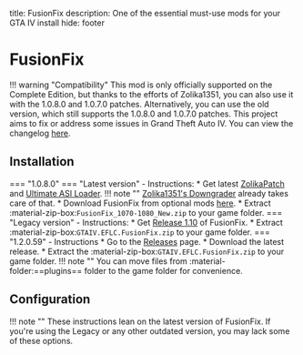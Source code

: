 title: FusionFix
description: One of the essential must-use mods for your GTA IV install
hide: footer

# FusionFix
!!! warning "Compatibility" 
    This mod is only officially supported on the Complete Edition, but thanks to the efforts of Zolika1351, you can also use it with the 1.0.8.0 and 1.0.7.0 patches. Alternatively, you can use the old version, which still supports the 1.0.8.0 and 1.0.7.0 patches.
This project aims to fix or address some issues in Grand Theft Auto IV. You can view the changelog [here](https://github.com/ThirteenAG/GTAIV.EFLC.FusionFix/blob/master/readme.md).

## Installation
=== "1.0.8.0"
    === "Latest version"
        - Instructions:
            * Get latest [ZolikaPatch](ZolikaPatch.md) and [Ultimate ASI Loader](../ultimate-asi-loader.md).
            !!! note ""
                [Zolika1351's Downgrader](../downgrading/#zolika1351s-downgrader) already takes care of that.
            * Download FusionFix from optional mods [here](https://zolika1351.pages.dev/mods/ivpatch/downgrading).
            * Extract :material-zip-box:`FusionFix_1070-1080_New.zip` to your game folder.
    === "Legacy version"
        - Instructions:
            * Get [Release 1.10](https://github.com/ThirteenAG/GTAIV.EFLC.FusionFix/releases/tag/v1.10) of FusionFix.
            * Extract :material-zip-box:`GTAIV.EFLC.FusionFix.zip` to your game folder.
=== "1.2.0.59"
    - Instructions
        * Go to the [Releases](https://github.com/ThirteenAG/GTAIV.EFLC.FusionFix) page.
        * Download the latest release.
        * Extract the :material-zip-box:`GTAIV.EFLC.FusionFix.zip` to your game folder.
!!! note ""
    You can move files from :material-folder:==plugins== folder to the game folder for convenience.
## Configuration
!!! note ""
    These instructions lean on the latest version of FusionFix. If you're using the Legacy or any other outdated version, you may lack some of these options.